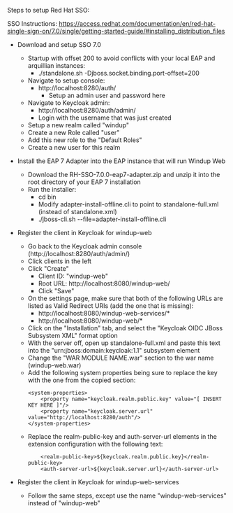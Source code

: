 Steps to setup Red Hat SSO:

SSO Instructions:
https://access.redhat.com/documentation/en/red-hat-single-sign-on/7.0/single/getting-started-guide/#installing_distribution_files

 - Download and setup SSO 7.0
	- Startup with offset 200 to avoid conflicts with your local EAP and arquillian instances:
		- ./standalone.sh -Djboss.socket.binding.port-offset=200
	- Navigate to setup console:
		- http://localhost:8280/auth/
			- Setup an admin user and password here
	- Navigate to Keycloak admin:
		- http://localhost:8280/auth/admin/
		- Login with the username that was just created
	- Setup a new realm called "windup"
	- Create a new Role called "user"
	- Add this new role to the "Default Roles"
	- Create a new user for this realm



 - Install the EAP 7 Adapter into the EAP instance that will run Windup Web
	- Download the RH-SSO-7.0.0-eap7-adapter.zip and unzip it into the root directory of your EAP 7 installation
	- Run the installer: 
		- cd bin
		- Modify adapter-install-offline.cli to point to standalone-full.xml (instead of standalone.xml)
		- ./jboss-cli.sh --file=adapter-install-offline.cli

 - Register the client in Keycloak for windup-web
	- Go back to the Keycloak admin console (http://localhost:8280/auth/admin/)
	- Click clients in the left
	- Click "Create"
		- Client ID: "windup-web"
		- Root URL: http://localhost:8080/windup-web/
		- Click "Save"
    - On the settings page, make sure that both of the following URLs are listed as Valid Redirect URIs (add the one that is missing):
        - http://localhost:8080/windup-web-services/*
        - http://localhost:8080/windup-web/*
	- Click on the "Installation" tab, and select the "Keycloak OIDC JBoss Subsystem XML" format option
	- With the server off, open up standalone-full.xml and paste this text into the "urn:jboss:domain:keycloak:1.1" subsystem element
	- Change the "WAR MODULE NAME.war" section to the war name (windup-web.war)
    - Add the following system properties being sure to replace the key with the one from the copied section:
        ```
        <system-properties>
            <property name="keycloak.realm.public.key" value="[ INSERT KEY HERE ]"/>
            <property name="keycloak.server.url" value="http://localhost:8280/auth"/>
        </system-properties>
        ```
    - Replace the realm-public-key and auth-server-url elements in the extension configuration with the following text:
        ```
            <realm-public-key>${keycloak.realm.public.key}</realm-public-key>
            <auth-server-url>${keycloak.server.url}</auth-server-url>
        ```

 - Register the client in Keycloak for windup-web-services
	- Follow the same steps, except use the name "windup-web-services" instead of "windup-web"


